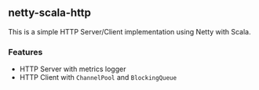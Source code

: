 netty-scala-http
----------------------------------------

This is a simple HTTP Server/Client implementation using Netty with Scala.

### Features
- HTTP Server with metrics logger
- HTTP Client with `ChannelPool` and `BlockingQueue`
